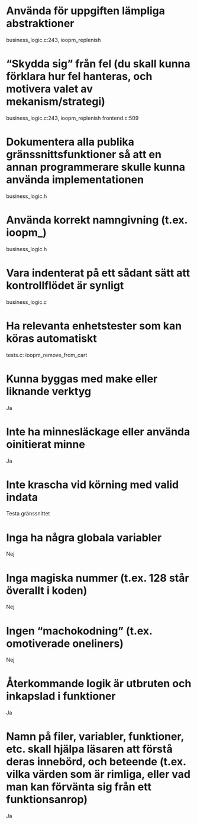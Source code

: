 # Använda för uppgiften lämpliga abstraktioner
business_logic.c:243, ioopm_replenish

# “Skydda sig” från fel (du skall kunna förklara hur fel hanteras, och motivera valet av mekanism/strategi)
business_logic.c:243, ioopm_replenish
frontend.c:509

# Dokumentera alla publika gränssnittsfunktioner så att en annan programmerare skulle kunna använda implementationen
business_logic.h

# Använda korrekt namngivning (t.ex. ioopm_)
business_logic.h

# Vara indenterat på ett sådant sätt att kontrollflödet är synligt
business_logic.c

# Ha relevanta enhetstester som kan köras automatiskt
tests.c: ioopm_remove_from_cart

# Kunna byggas med make eller liknande verktyg
Ja

# Inte ha minnesläckage eller använda oinitierat minne
Ja

# Inte krascha vid körning med valid indata
Testa gränssnittet

# Inga ha några globala variabler
Nej

# Inga magiska nummer (t.ex. 128 står överallt i koden)
Nej

# Ingen “machokodning” (t.ex. omotiverade oneliners)
Nej

# Återkommande logik är utbruten och inkapslad i funktioner
Ja

# Namn på filer, variabler, funktioner, etc. skall hjälpa läsaren att förstå deras innebörd, och beteende (t.ex. vilka värden som är rimliga, eller vad man kan förvänta sig från ett funktionsanrop)
Ja
